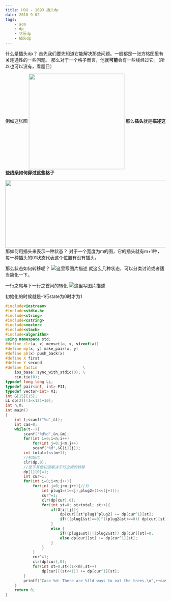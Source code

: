 ```yaml
---
title: HDU - 1693 插头dp
date: 2018-9-02
tags:
    - acm
    - dp
    - 状压dp
    - 插头dp
---
```


什么是插头dp？
首先我们要先知道它能解决那些问题。一般都是一张方格图里有关连通性的一些问题。
那么对于一个格子而言，他就**可能**会有一些线经过它。（所以也可以没有，看题目）
<!--more-->
例如这张图
<img src="http://acm.hdu.edu.cn/data/images/C116-1005-1.JPG" width="300" hegiht="213" align=center />
那么**插头**就是**描述这些线条如何穿过这些格子**

<img src="http://hi.csdn.net/attachment/201109/7/0_1315370883shfd.gif" width="600" height="213" align=center />
那如何用插头来表示一种状态？
对于一个宽度为m的图，它的插头就有m+1种，每一种插头的01状态代表这个位置有没有插头。

那么状态如何转移呢？
![这里写图片描述](https://img-blog.csdn.net/2018090213155386?watermark/2/text/aHR0cHM6Ly9ibG9nLmNzZG4ubmV0L3d5eHh6c3k=/font/5a6L5L2T/fontsize/400/fill/I0JBQkFCMA==/dissolve/70)
就这么几种状态，可以分类讨论或者适当简化一下。

一行之尾与下一行之首间的转化
![这里写图片描述](https://img-blog.csdn.net/2018090213351713?watermark/2/text/aHR0cHM6Ly9ibG9nLmNzZG4ubmV0L3d5eHh6c3k=/font/5a6L5L2T/fontsize/400/fill/I0JBQkFCMA==/dissolve/70)

初始化的时候就是-1行state为0时才为1

```c++
#include<iostream>
#include<stdio.h>
#include<string>
#include<cstring>
#include<vector>
#include<stack>
#include<algorithm>
using namespace std;
#define clr(a, x) memset(a, x, sizeof(a))
#define mp(x, y) make_pair(x, y)
#define pb(x) push_back(x)
#define X first
#define Y second
#define fastin                    \
    ios_base::sync_with_stdio(0); \
    cin.tie(0);
typedef long long LL;
typedef pair<int, int> PII;
typedef vector<int> VI;
int G[15][15];
LL dp[2][(1<<12)+10];
int n,m;
int main()
{
    int t;scanf("%d",&t);
    int cas=0;
    while(t--){
        scanf("%d%d",&n,&m);
        for(int i=0;i<n;i++)
            for(int j=0;j<m;j++)
            scanf("%d",&G[i][j]);
        int total=1<<(m+1);
        //初始化
        clr(dp,0);
        //至于其他初值取决于行之间的转移
        dp[1][0]=1;
        int cur=1;
        for(int i=0;i<n;i++){
            for(int j=0;j<m;j++){//对
                int plug1=(1<<j),plug2=(1<<(j+1));
                cur^=1;
                clr(dp[cur],0);
                for(int st=0; st<total; st++){
                    if(G[i][j]){
                        dp[cur][st^plug1^plug2] += dp[cur^1][st];
                        if(((plug1&st)==0)^((plug2&st)==0)) dp[cur][st]+=dp[cur^1][st];
                    }
                    else {
                        if((plug1&st)||(plug2&st)) dp[cur][st]=0;
                        else dp[cur][st] += dp[cur^1][st];
                    }
                }
            }
            cur^=1;
            clr(dp[cur],0);
            for(int st=0;st<(1<<m);st++)
                dp[cur][(st<<1)] += dp[cur^1][st];
        }
        printf("Case %d: There are %lld ways to eat the trees.\n",++cas,dp[cur][0]);
    }
    return 0;
}
```